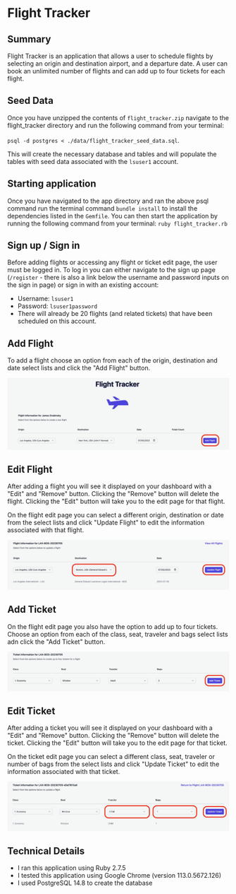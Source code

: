 # Flight Tracker

## Summary

Flight Tracker is an application that allows a user to schedule flights by selecting an origin and destination airport, and a departure date.  A user can book an unlimited number of flights and can add up to four tickets for each flight.  

## Seed Data

Once you have unzipped the contents of `flight_tracker.zip` navigate to the flight_tracker directory and run the following command from your terminal:<br><br>`psql -d postgres < ./data/flight_tracker_seed_data.sql`.  

This will create the necessary database and tables and will populate the tables with seed data associated with the `lsuser1` account.  

## Starting application

Once you have navigated to the app directory and ran the above psql command run the terminal command `bundle install` to install the dependencies listed in the `Gemfile`.  You can then start the application by running the following command from your terminal: `ruby flight_tracker.rb`

## Sign up / Sign in
 
Before adding flights or accessing any flight or ticket edit page, the user must be logged in.  To log in you can either navigate to the sign up page (`/register` - there is also a link below the username and password inputs on the sign in page) or sign in with an existing account:
- Username: `lsuser1`
- Password: `lsuser1password`
- There will already be 20 flights (and related tickets) that have been scheduled on this account.

## Add Flight

To add a flight choose an option from each of the origin, destination and date select lists and click the "Add Flight" button.  

![add_flight](./public/images/add_flight.png)

## Edit Flight

After adding a flight you will see it displayed on your dashboard with a "Edit" and "Remove" button.  Clicking the "Remove" button will delete the flight.  Clicking the "Edit" button will take you to the edit page for that flight.

On the flight edit page you can select a different origin, destination or date from the select lists and click "Update Flight" to edit the information associated with that flight.  

![update_flight](./public/images/update_flight.png)

## Add Ticket

On the flight edit page you also have the option to add up to four tickets.  Choose an option from each of the class, seat, traveler and bags select lists adn click the "Add Ticket" button. 

![add_ticket](./public/images/add_ticket.png)

## Edit Ticket

After adding a ticket you will see it displayed on your dashboard with a "Edit" and "Remove" button.  Clicking the "Remove" button will delete the ticket.  Clicking the "Edit" button will take you to the edit page for that ticket.

On the ticket edit page you can select a different class, seat, traveler or number of bags from the select lists and click "Update Ticket" to edit the information associated with that ticket.

![edit_ticket](./public/images/edit_ticket.png)

## Technical Details

- I ran this application using Ruby 2.7.5
- I tested this application using Google Chrome (version 113.0.5672.126)
- I used PostgreSQL 14.8 to create the database